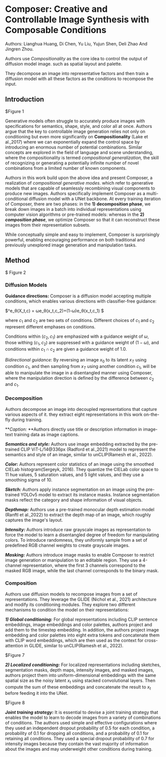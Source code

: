 # Composer: Creative and Controllable Image Synthesis with Composable Conditions

Authors: Lianghua Huang, Di Chen, Yu Liu, Yujun Shen, Deli Zhao And Jingren Zhou.

Authors use *Compositionality* as the core idea to control the output of diffusion model image. such as spatial layout and palette.

They decompose an image into representative factors and then train a diffusion model with all these factors as the conditions to recompose the input.

## Introduction

$Figure 1

Generative models often struggle to accurately produce images with specifications for semantics, shape, style, and color all at once.
Authors argue that the key to controllable image generation relies not only on conditioning but even more significantly on **Compositionality** (Lake et al.,2017) where we can exponentially expand the control space by introducing an enormous number of potential combinations. Similar concepts are explored in the field of language and scene understanding, where the compositionality is termed *compositional generalization,* the skill of recognizing or generating a potentially infinite number of novel combinations from a limited number of known components.

Authors in this work build upon the above idea and present Composer, a realization of *compositional generative modes*. which refer to generative models that are capable of seamlessly recombining visual components to produce new images.
Authors specifically implement Composer as a multi-conditional diffusion model with a UNet backbone. At every training iteration of Composer, there are two phases: in the **1)** **decomposition phase**, we break down images in a batch into individual representations using computer vision algorithms or pre-trained models: whereas in the **2)** ***composition phase***, we optimize Composer so that it can reconstruct these images from their representation subsets.

While conceptually simple and easy to implement, Composer is surprisingly powerful, enabling encouraging performance on both traditional and previously unexplored image generation and manipulation tasks.

## Method

$ Figure 2

### Diffusion Models

**Guidance directions:** Composer is a diffusion model accepting multiple conditions, which enables various directions with classifier-free guidance:

$\^e_θ(X_t,c) = ωe_θ(x_t,c_2)+(1-ω)e_θ(x_t,c_1) $

where $c_1$ and $c_2$ are two sets of conditions. Different choices of $c_1$ and $c_2$ represent different emphases on conditions.

Conditions within $(c_2,c_1)$ are emphasized with a guidance weight of $ω$, those withing $(c_1,c_2)$ are suppressed with a guidance weight of $(1-ω)$, and conditions within $c_1 ∩ c_2$ are given a guidance weight of $1.0$.

*Bidirectional guidance:* By reversing an image $x_0$ to its latent $x_T$ using condition $c_1$, and then sampling from $x_T$ using another condition $c_1$, will be able to manipulate the image in a disentangled manner using Composer, where the manipulation direction is defined by the difference between $c_2$ and $c_1$.

### Decomposition

Authors decompose an image into decoupled representations that capture various aspects of it. they extract eight representations in this work on-the-fly during training.

***Caption:* **Authors directly use title or description information in image-text training data as image captions.

***Semantics and style:*** Authors use image embedding extracted by the pre-trained CLIP ViT-L/14@336px (Radford et al.,2021) model to represent the semantics and style of an image, similar to unCLIP(Ramesh et al., 2022).

***Color:*** Authors represent color statistics of an image using the smoothed CIELab histogram(Sergeyk, 2016). They quantize the CIELab color space to 11 hue values, 5 saturation values, and 5 light values, and they use a smoothing sigma of 10.

***Sketch:*** Authors apply instance segmentation on an image using the pre-trained YOLOv5 model to extract its instance masks. Instance segmentation masks reflect the category and shape information of visual objects.

***Depthmap:*** Authors use a pre-trained monocular depth estimation model (Ranftl et al.,2022) to extract the depth map of an image, which roughly captures the image's layout.

***Intensity:*** Authors introduce raw grayscale images as representation to force the model to learn a disentangled degree of freedom for manipulating colors. To introduce randomness, they uniformly sample from a set of predefined RGB channel weights to create grayscale images.

***Masking:*** Authors introduce image masks to enable Composer to restrict image generation or manipulation to an editable region. They use a 4-channel representation, where the first 3 channels correspond to the masked RGB image, while the last channel corresponds to the binary mask.

### Composition

Authors use diffusion models to recompose images from a set of representations. They leverage the GLIDE (Nichol et al., 2021) architecture and modify its conditioning modules.
They explore two different mechanisms to condition the model on their representations:

***1) Global conditioning:*** For global representations including CLIP sentence embeddings, image embeddings and color palettes, authors project and add them to the timestep embedding.
In addition, the authors project image embedding and color palettes into eight extra tokens and concatenate them with CLIP word embeddings, which are then used as the context for cross-attention in GLIDE, similar to unCLIP(Ramesh et al., 2022).

$Figure 7

***2) Localized conditioning:*** For localized representations including sketches, segmentation masks, depth maps, intensity images, and masked images, authors project them into uniform-dimensional embeddings with the same spatial size as the noisy latent $x_t$ using stacked convolutional layers. Then compute the sum of these embeddings and concatenate the result to $x_t$ before feeding it into the UNet.

$Figure 8

***Joint training strategy:*** It is essential to devise a joint training strategy that enables the model to learn to decode images from a variety of combinations of conditions. The authors used simple and effective configurations where they used an independent dropout probability of 0.5 for each condition, a probability of 0.1 for dropping all conditions, and a probability of 0.1 for retaining all conditions. They used a special dropout probability of 0.7 for intensity images because they contain the vast majority of information about the images and may underweight other conditions during training.
